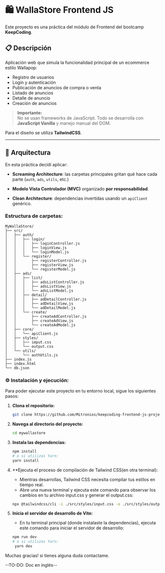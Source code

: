 # 🛍️ WallaStore Frontend JS

Este proyecto es una práctica del módulo de Frontend del bootcamp **KeepCoding**.

## 📋 Descripción

Aplicación web que simula la funcionalidad principal de un ecommerce estilo Wallapop:

- Registro de usuarios
- Login y autenticación
- Publicación de anuncios de compra o venta
- Listado de anuncios
- Detalle de anuncio
- Creación de anuncios

> **Importante:**  
> No se usan frameworks de JavaScript. Todo se desarrolla con **JavaScript Vanilla** y manejo manual del DOM.

Para el diseño se utiliza **TailwindCSS**.

---

## 📐 Arquitectura

En esta práctica decidí aplicar:

- **Screaming Architecture**: las carpetas principales gritan qué hace cada parte (`auth`, `ads`, `utils`, etc.)
- **Modelo Vista Controlador (MVC)** organizado **por responsabilidad**.

- **Clean Architecture**: dependencias invertidas usando un `apiClient` genérico.

### Estructura de carpetas:

```plaintext
MyWallaStore/
├── src/
│   ├── auth/
│   │   ├── login/
│   │   │   ├── loginController.js
│   │   │   ├── loginView.js
│   │   │   └── loginModel.js
│   │   └── register/
│   │       ├── registerController.js
│   │       ├── registerView.js
│   │       └── registerModel.js
│   ├── ads/
│   │   ├── list/
│   │   │   ├── adsListController.js
│   │   │   ├── adsListView.js
│   │   │   └── adsListModel.js
│   │   ├── detail/
│   │   │   ├── adDetailController.js
│   │   │   ├── adDetailView.js
│   │   │   └── adDetailModel.js
│   │   └── create/
│   │       ├── createAdController.js
│   │       ├── createAdView.js
│   │       └── createAdModel.js
│   ├── core/
│   │   └── apiClient.js
│   ├── styles/
│   │   ├── imput.css
│   │   └── output.css
│   └── utils/
│       └── authUtils.js
├── index.js
├── index.html
└── db.json
```

### ⚙️ Instalación y ejecución:

Para poder ejecutar este proyecto en tu entorno local, sigue los siguientes pasos:

1. **Clona el repositorio:**

   ```bash
   git clone https://github.com/Mitronios/keepcoding-frontend-js-project-my-wallastore

   ```

2. **Navega al directorio del proyecto:**

   ```bash
   cd mywallastore

   ```

3. **Instala las dependencias:**

   ```bash
   npm install
   # o si utilizas Yarn:
   yarn install

   ```

4. \*\*Ejecuta el proceso de compilación de Tailwind CSS(en otra terminal):

   - Mientras desarrollas, Tailwind CSS necesita compilar tus estilos en tiempo real.
   - Abre una nueva terminal y ejecuta este comando para observar los cambios en tu archivo input.css y generar el output.css:

   ```bash
   npx @tailwindcss/cli -i ./src/styles/input.css -o ./src/styles/output.css --watch
   ```

5. **Inicia el servidor de desarrollo de Vite:**

   - En tu terminal principal (donde instalaste la dependencias), ejecuta este comando para iniciar el servidor de desarrollo:

   ```bash
   npm run dev
   # o si utilizas Yarn:
    yarn dev
   ```

Muchas gracias! si tienes alguna duda contactame.

--TO-DO: Doc en inglés--
